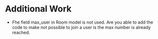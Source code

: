 # Additional Work

- Fhe field max_user in Room model is not used. Are you able to add the code to make not possible to
  join a user is the max number is already reached.
